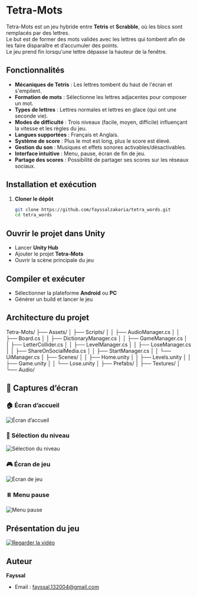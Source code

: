 # Tetra-Mots

Tetra-Mots est un jeu hybride entre **Tetris** et **Scrabble**, où les blocs sont remplacés par des lettres.  
Le but est de former des mots valides avec les lettres qui tombent afin de les faire disparaître et d’accumuler des points.  
Le jeu prend fin lorsqu'une lettre dépasse la hauteur de la fenêtre.

## Fonctionnalités

- **Mécaniques de Tetris** : Les lettres tombent du haut de l'écran et s'empilent.
- **Formation de mots** : Sélectionne les lettres adjacentes pour composer un mot.
- **Types de lettres** : Lettres normales et lettres en glace (qui ont une seconde vie).
- **Modes de difficulté** : Trois niveaux (facile, moyen, difficile) influençant la vitesse et les règles du jeu.
- **Langues supportées** : Français et Anglais.
- **Système de score** : Plus le mot est long, plus le score est élevé.
- **Gestion du son** : Musiques et effets sonores activables/désactivables.
- **Interface intuitive** : Menu, pause, écran de fin de jeu.
- **Partage des scores** : Possibilité de partager ses scores sur les réseaux sociaux.

## Installation et exécution

1. **Cloner le dépôt**  
   ```bash
   git clone https://github.com/fayssalzakaria/tetra_words.git
   cd tetra_words
## Ouvrir le projet dans Unity

- Lancer **Unity Hub**  
- Ajouter le projet **Tetra-Mots**  
- Ouvrir la scène principale du jeu  

## Compiler et exécuter

- Sélectionner la plateforme **Android** ou **PC**  
- Générer un build et lancer le jeu  

## Architecture du projet

Tetra-Mots/
├── Assets/
│   ├── Scripts/
│   │   ├── AudioManager.cs
│   │   ├── Board.cs
│   │   ├── DictionaryManager.cs
│   │   ├── GameManager.cs
│   │   ├── LetterCollider.cs
│   │   ├── LevelManager.cs
│   │   ├── LoseManager.cs
│   │   ├── ShareOnSocialMedia.cs
│   │   ├── StartManager.cs
│   │   └── UiManager.cs
│   ├── Scenes/
│   │   ├── Home.unity
│   │   ├── Levels.unity
│   │   ├── Game.unity
│   │   └── Lose.unity
│   ├── Prefabs/
│   ├── Textures/
│   └── Audio/

## 📸 Captures d’écran

### 🏠 Écran d’accueil  
![Écran d’accueil](./Image/Screen1.jpg)

### 🎯 Sélection du niveau  
![Sélection du niveau](./Image/Screen2.jpg)

### 🎮 Écran de jeu  
![Écran de jeu](./Image/Screen3.jpg)

### ⏸️ Menu pause  
![Menu pause](./Image/Screen4.jpg)




##   Présentation du jeu

[![Regarder la vidéo](Demo%20tetra-words.png)](Demo%20tetra-words.mp4)
##  Auteur  
**Fayssal**  
- Email : fayssal.132004@gmail.com
